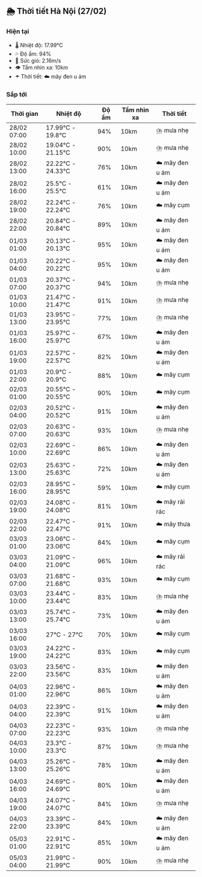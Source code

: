 ## 🌦️ Thời tiết Hà Nội (27/02)

### Hiện tại

- 🌡️ Nhiệt độ: 17.99℃
- 💦 Độ ẩm: 94%
- 💨 Sức gió: 2.16m/s
- 👁️ Tầm nhìn xa: 10km
- ☂️ Thời tiết: ☁️ mây đen u ám

### Sắp tới

| Thời gian | Nhiệt độ | Độ ẩm | Tầm nhìn xa | Thời tiết |
| --- | --- | --- | --- | --- |
| 28/02 07:00 | 17.99℃ - 19.8℃ | 94% | 10km | ⛈️ mưa nhẹ |
| 28/02 10:00 | 19.04℃ - 21.15℃ | 90% | 10km | ⛈️ mưa nhẹ |
| 28/02 13:00 | 22.22℃ - 24.33℃ | 76% | 10km | ☁️ mây đen u ám |
| 28/02 16:00 | 25.5℃ - 25.5℃ | 61% | 10km | ☁️ mây đen u ám |
| 28/02 19:00 | 22.24℃ - 22.24℃ | 76% | 10km | ☁️ mây cụm |
| 28/02 22:00 | 20.84℃ - 20.84℃ | 89% | 10km | ☁️ mây đen u ám |
| 01/03 01:00 | 20.13℃ - 20.13℃ | 95% | 10km | ☁️ mây đen u ám |
| 01/03 04:00 | 20.22℃ - 20.22℃ | 95% | 10km | ☁️ mây đen u ám |
| 01/03 07:00 | 20.37℃ - 20.37℃ | 94% | 10km | ⛈️ mưa nhẹ |
| 01/03 10:00 | 21.47℃ - 21.47℃ | 91% | 10km | ⛈️ mưa nhẹ |
| 01/03 13:00 | 23.95℃ - 23.95℃ | 77% | 10km | ⛈️ mưa nhẹ |
| 01/03 16:00 | 25.97℃ - 25.97℃ | 67% | 10km | ☁️ mây đen u ám |
| 01/03 19:00 | 22.57℃ - 22.57℃ | 82% | 10km | ☁️ mây đen u ám |
| 01/03 22:00 | 20.9℃ - 20.9℃ | 88% | 10km | ☁️ mây cụm |
| 02/03 01:00 | 20.55℃ - 20.55℃ | 90% | 10km | ☁️ mây cụm |
| 02/03 04:00 | 20.52℃ - 20.52℃ | 91% | 10km | ☁️ mây đen u ám |
| 02/03 07:00 | 20.63℃ - 20.63℃ | 93% | 10km | ⛈️ mưa nhẹ |
| 02/03 10:00 | 22.69℃ - 22.69℃ | 86% | 10km | ☁️ mây đen u ám |
| 02/03 13:00 | 25.63℃ - 25.63℃ | 72% | 10km | ☁️ mây đen u ám |
| 02/03 16:00 | 28.95℃ - 28.95℃ | 59% | 10km | ☁️ mây cụm |
| 02/03 19:00 | 24.08℃ - 24.08℃ | 81% | 10km | ☁️ mây rải rác |
| 02/03 22:00 | 22.47℃ - 22.47℃ | 91% | 10km | ☁️ mây thưa |
| 03/03 01:00 | 23.06℃ - 23.06℃ | 84% | 10km | ☁️ mây cụm |
| 03/03 04:00 | 21.09℃ - 21.09℃ | 96% | 10km | ☁️ mây rải rác |
| 03/03 07:00 | 21.68℃ - 21.68℃ | 93% | 10km | ☁️ mây cụm |
| 03/03 10:00 | 23.44℃ - 23.44℃ | 83% | 10km | ⛈️ mưa nhẹ |
| 03/03 13:00 | 25.74℃ - 25.74℃ | 73% | 10km | ☁️ mây đen u ám |
| 03/03 16:00 | 27℃ - 27℃ | 70% | 10km | ☁️ mây cụm |
| 03/03 19:00 | 24.22℃ - 24.22℃ | 83% | 10km | ☁️ mây cụm |
| 03/03 22:00 | 23.56℃ - 23.56℃ | 83% | 10km | ☁️ mây đen u ám |
| 04/03 01:00 | 22.96℃ - 22.96℃ | 86% | 10km | ☁️ mây đen u ám |
| 04/03 04:00 | 22.39℃ - 22.39℃ | 91% | 10km | ☁️ mây đen u ám |
| 04/03 07:00 | 22.23℃ - 22.23℃ | 93% | 10km | ⛈️ mưa nhẹ |
| 04/03 10:00 | 23.3℃ - 23.3℃ | 87% | 10km | ⛈️ mưa nhẹ |
| 04/03 13:00 | 25.26℃ - 25.26℃ | 78% | 10km | ☁️ mây đen u ám |
| 04/03 16:00 | 24.69℃ - 24.69℃ | 80% | 10km | ☁️ mây đen u ám |
| 04/03 19:00 | 24.07℃ - 24.07℃ | 84% | 10km | ⛈️ mưa nhẹ |
| 04/03 22:00 | 23.39℃ - 23.39℃ | 84% | 10km | ☁️ mây đen u ám |
| 05/03 01:00 | 22.91℃ - 22.91℃ | 85% | 10km | ☁️ mây đen u ám |
| 05/03 04:00 | 21.99℃ - 21.99℃ | 90% | 10km | ⛈️ mưa nhẹ |
